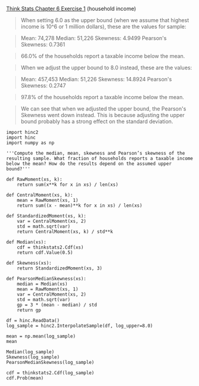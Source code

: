 [Think Stats Chapter 6 Exercise 1](http://greenteapress.com/thinkstats2/html/thinkstats2007.html#toc60) (household income)

> When setting 6.0 as the upper bound (when we assume that highest income is 10^6 or 1 million dollars), these are the values for sample:

> Mean: 74,278
> Median: 51,226
> Skewness: 4.9499
> Pearson's Skewness: 0.7361

> 66.0% of the households report a taxable income below the mean. 

> When we adjust the upper bound to 8.0 instead, these are the values:

> Mean: 457,453
> Median: 51,226
> Skewness: 14.8924
> Pearson's Skewness: 0.2747

> 97.8% of the households report a taxable income below the mean. 

> We can see that when we adjusted the upper bound, the Pearson's Skewness went down instead. This is because adjusting the upper bound probably has a strong effect on the standard deviation. 

```
import hinc2
import hinc
import numpy as np

'''Compute the median, mean, skewness and Pearson’s skewness of the resulting sample. What fraction of households reports a taxable income below the mean? How do the results depend on the assumed upper bound?'''

def RawMoment(xs, k):
    return sum(x**k for x in xs) / len(xs)

def CentralMoment(xs, k):
    mean = RawMoment(xs, 1)
    return sum((x - mean)**k for x in xs) / len(xs)

def StandardizedMoment(xs, k):
    var = CentralMoment(xs, 2)
    std = math.sqrt(var)
    return CentralMoment(xs, k) / std**k

def Median(xs):
    cdf = thinkstats2.Cdf(xs)
    return cdf.Value(0.5)

def Skewness(xs):
    return StandardizedMoment(xs, 3)

def PearsonMedianSkewness(xs):
    median = Median(xs)
    mean = RawMoment(xs, 1)
    var = CentralMoment(xs, 2)
    std = math.sqrt(var)
    gp = 3 * (mean - median) / std
    return gp

df = hinc.ReadData()
log_sample = hinc2.InterpolateSample(df, log_upper=8.0)
  
mean = np.mean(log_sample)
mean

Median(log_sample)
Skewness(log_sample)
PearsonMedianSkewness(log_sample)

cdf = thinkstats2.Cdf(log_sample)
cdf.Prob(mean)

```

